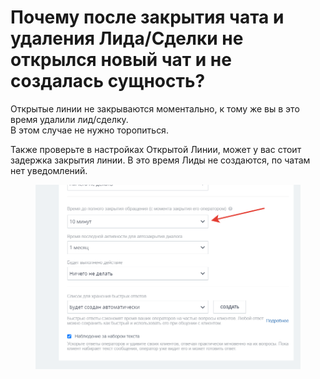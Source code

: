 # Почему после закрытия чата и удаления Лида/Сделки не открылся новый чат и не создалась сущность?

Открытые линии не закрываются моментально, к тому же вы в это время удалили лид/сделку.\
В этом случае не нужно торопиться.&#x20;

Также проверьте в настройках Открытой Линии, может у вас стоит задержка закрытия линии. В это время Лиды не создаются, по чатам нет уведомлений.

<figure><img src="../../.gitbook/assets/image (2) (1).png" alt=""><figcaption></figcaption></figure>
